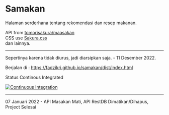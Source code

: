 # Samakan

Halaman serderhana tentang rekomendasi dan resep makanan.

API from [tomorisakura/maasakan](https://github.com/tomorisakura/unofficial-masakapahariini-api)\
CSS use [Sakura.css](https://github.com/oxalorg/sakura)\
dan lainnya.

---

Sepertinya karena tidak diurus, jadi diarsipkan saja. - 11 Desember 2022.

Berjalan di : <https://fadzikri.github.io/samakan/dist/index.html>

Status Continous Integrated

[![Continuous Integration](https://github.com/fadzikri/samakan/actions/workflows/ci.yml/badge.svg)](https://github.com/fadzikri/samakan/actions/workflows/ci.yml)

---

07 Januari 2022 - API Masakan Mati, API RestDB Dimatikan/Dihapus, Project Selesai
